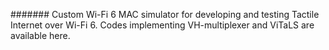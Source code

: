 ####### Custom Wi-Fi 6 MAC simulator for developing and testing Tactile Internet over Wi-Fi 6. Codes implementing VH-multiplexer and ViTaLS are available here.
